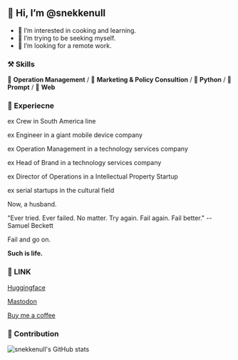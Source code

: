 ## 👋 Hi, I’m @snekkenull
- 👀 I’m interested in cooking and learning.
- 🌱 I’m trying to be seeking myself.
- 💞️ I’m looking for a remote work.

### ⚒ Skills
🥪 **Operation Management** / 🥗 **Marketing & Policy Consultion** / 🍊 **Python** / 🍍 **Prompt** / 🍰 **Web**

### 🦖 Experiecne

ex Crew in South America line

ex Engineer in a giant mobile device company

ex Operation Management in a technology services company

ex Head of Brand in a technology services company

ex Director of Operations in a Intellectual Property Startup

ex serial startups in the cultural field

Now, a husband.

"Ever tried. Ever failed. No matter. Try again. Fail again. Fail better." -- Samuel Beckett

Fail and go on.

**Such is life.**

### 🍉 LINK
[Huggingface](https://huggingface.co/vilarin)

[Mastodon](https://mastodon.social/@vila)

[Buy me a coffee](https://buymeacoffee.com/hivila)

### 🍏 Contribution

![snekkenull's GitHub stats](https://github-readme-stats.vercel.app/api?username=snekkenull&show_icons=true&theme=transparent)
